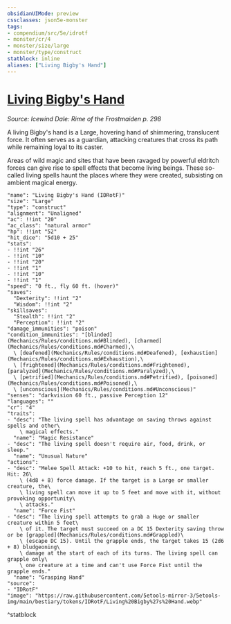 ```yaml
---
obsidianUIMode: preview
cssclasses: json5e-monster
tags:
- compendium/src/5e/idrotf
- monster/cr/4
- monster/size/large
- monster/type/construct
statblock: inline
aliases: ["Living Bigby's Hand"]
---
```

# [Living Bigby's Hand](Mechanics\bestiary\construct/living-bigbys-hand-idrotf.md)
*Source: Icewind Dale: Rime of the Frostmaiden p. 298*  

A living Bigby's hand is a Large, hovering hand of shimmering, translucent force. It often serves as a guardian, attacking creatures that cross its path while remaining loyal to its caster.

Areas of wild magic and sites that have been ravaged by powerful eldritch forces can give rise to spell effects that become living beings. These so-called living spells haunt the places where they were created, subsisting on ambient magical energy.

```statblock
"name": "Living Bigby's Hand (IDRotF)"
"size": "Large"
"type": "construct"
"alignment": "Unaligned"
"ac": !!int "20"
"ac_class": "natural armor"
"hp": !!int "52"
"hit_dice": "5d10 + 25"
"stats":
- !!int "26"
- !!int "10"
- !!int "20"
- !!int "1"
- !!int "10"
- !!int "1"
"speed": "0 ft., fly 60 ft. (hover)"
"saves":
  "Dexterity": !!int "2"
  "Wisdom": !!int "2"
"skillsaves":
  "Stealth": !!int "2"
  "Perception": !!int "2"
"damage_immunities": "poison"
"condition_immunities": "[blinded](Mechanics/Rules/conditions.md#Blinded), [charmed](Mechanics/Rules/conditions.md#Charmed),\
  \ [deafened](Mechanics/Rules/conditions.md#Deafened), [exhaustion](Mechanics/Rules/conditions.md#Exhaustion),\
  \ [frightened](Mechanics/Rules/conditions.md#Frightened), [paralyzed](Mechanics/Rules/conditions.md#Paralyzed),\
  \ [petrified](Mechanics/Rules/conditions.md#Petrified), [poisoned](Mechanics/Rules/conditions.md#Poisoned),\
  \ [unconscious](Mechanics/Rules/conditions.md#Unconscious)"
"senses": "darkvision 60 ft., passive Perception 12"
"languages": ""
"cr": "4"
"traits":
- "desc": "The living spell has advantage on saving throws against spells and other\
    \ magical effects."
  "name": "Magic Resistance"
- "desc": "The living spell doesn't require air, food, drink, or sleep."
  "name": "Unusual Nature"
"actions":
- "desc": "Melee Spell Attack: +10 to hit, reach 5 ft., one target. Hit: 26\
    \ (4d8 + 8) force damage. If the target is a Large or smaller creature, the\
    \ living spell can move it up to 5 feet and move with it, without provoking opportunity\
    \ attacks."
  "name": "Force Fist"
- "desc": "The living spell attempts to grab a Huge or smaller creature within 5 feet\
    \ of it. The target must succeed on a DC 15 Dexterity saving throw or be [grappled](Mechanics/Rules/conditions.md#Grappled)\
    \ (escape DC 15). Until the grapple ends, the target takes 15 (2d6 + 8) bludgeoning\
    \ damage at the start of each of its turns. The living spell can grapple only\
    \ one creature at a time and can't use Force Fist until the grapple ends."
  "name": "Grasping Hand"
"source":
- "IDRotF"
"image": "https://raw.githubusercontent.com/5etools-mirror-3/5etools-img/main/bestiary/tokens/IDRotF/Living%20Bigby%27s%20Hand.webp"
```
^statblock